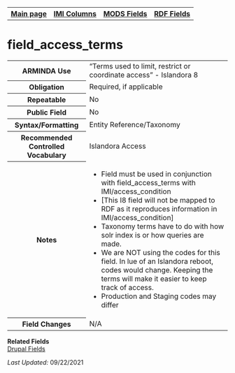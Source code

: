 <!DOCTYPE html>
<html>

<body>
<table style="width:100%">
  <tr>
    <th><a href="index.md">Main page</a></th>
	<th><a href="IMI.md">IMI Columns</a></th>
    <th><a href="MODS.md">MODS Fields</a></th>
    <th><a href="RDF.md">RDF Fields</a></th>
  </tr>
</table>
<h1>field_access_terms</h1>
<table>
<tr>
	<th>ARMINDA Use</th>
	<td>“Terms used to limit, restrict or coordinate access” - Islandora 8</td>
</tr>
<tr>
	<th>Obligation</th>
	<td>Required, if applicable</td>
</tr>
<tr>
	<th>Repeatable</th>
	<td>No</td>
</tr>
<tr>
	<th>Public Field</th>
	<td>No</td>
</tr>
<tr>
	<th>Syntax/Formatting</th>
	<td>Entity Reference/Taxonomy</td>
</tr>
<tr>
	<th>Recommended Controlled Vocabulary</th>
	<td>Islandora Access</td>
</tr>
<tr>
	<th>Notes</th>
	<td>
		<ul>
			<li>Field must be used in conjunction with field_access_terms with IMI/access_condition</li>
			<li>[This I8 field will not be mapped to RDF as it reproduces information in IMI/access_condition]</li>
			<li>Taxonomy terms have to do with how solr index is or how queries are made.</li>
			<li>We are NOT using the codes for this field. In lue of an Islandora reboot, codes would change. Keeping the terms will make it easier to keep track of access.</li>
			<li>Production and Staging codes may differ</li>
		</ul>
	</td>
</tr>
<tr>
	<th>Field Changes</th>
	<td>N/A</td>
</tr>
</table>
<dl>
	<dt><b>Related Fields</b></dt>
		 <a href="DrupalFields.md">Drupal Fields</a>
</dl>
</dl>
<p><i>Last Updated: </i>09/22/2021</p>
</body>
</html>

